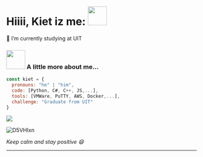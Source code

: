 # Hiiii, Kiet iz me: <img src="https://media.giphy.com/media/mGcNjsfWAjY5AEZNw6/giphy.gif" width="50"></h2>
🔭 I’m currently studying at UIT<br>

### <img src="https://media.giphy.com/media/VgCDAzcKvsR6OM0uWg/giphy.gif" width="50"> A little more about me...  

```javascript
const kiet = {
  pronouns: "he" | "him",
  code: [Python, C#, C++, JS,...],
  tools: [VMWare, PuTTY, AWS, Docker,...],
  challenge: "Graduate from UIT"
}
```

[![](https://visitcount.itsvg.in/api?id=K-izme&icon=5&color=1)](https://visitcount.itsvg.in)





![D5VHIxn](https://user-images.githubusercontent.com/91515708/231833603-615464bf-0b84-48b4-a176-184a398faf3e.gif)


<em><b></b> Keep calm and stay positive</b> 😄</em>

---


